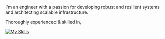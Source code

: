I'm an engineer with a passion for developing robust and resilient systems and architecting scalable infrastructure.

Thoroughly experienced & skilled in,

[![My Skills](https://skillicons.dev/icons?i=nodejs,react,nextjs,rust,go,spring,docker,aws&theme=light)](https://skillicons.dev)
